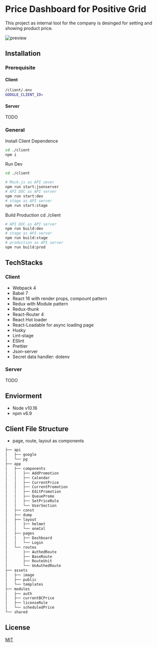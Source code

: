 # Price Dashboard for Positive Grid

This project as internal tool for the company is desinged for setting and showing product price.

![preview](https://i.imgur.com/GQTiwCh.png)

## Installation

### Prerequisite

#### Client

```bash
/client/.env
GOOGLE_CLIENT_ID=

```

#### Server

TODO

### General

Install Client Dependence

```bash
cd ./client
npm i
```

Run Dev

```bash
cd ./client

# Mock.js as API sever
npm run start:jsonserver
# API DOC as API server
npm run start:dev
# stage as API server
npm run start:stage

```

Build Production
cd ./client

```bash
# API DOC as API server
npm run build:dev
# stage as API server
npm run build:stage
# production as API server
npm run build:prod
```

## TechStacks

### Client

- Webpack 4
- Babel 7
- React 16 with render props, compount pattern
- Redux with Module pattern
- Redux-thunk
- React-Router 4
- React Hot loader
- React-Loadable for async loading page
- Husky
- Lint-stage
- ESlint
- Prettier
- Json-server
- Secret data handler: dotenv

### Server

TODO

## Enviorment

- Node v10.16
- npm v6.9

## Client File Structure

- page, route, layout as components

```bash
├── api
│   ├── google
│   └── pg
├── app
│   ├── components
│   │   ├── AddPromotion
│   │   ├── Calendar
│   │   ├── CurrentPrice
│   │   ├── CurrentPromotion
│   │   ├── EditPromotion
│   │   ├── QueuePromo
│   │   ├── SetPriceRule
│   │   └── UserSection
│   ├── const
│   ├── dump
│   ├── layout
│   │   ├── helmet
│   │   └── oneCol
│   ├── pages
│   │   ├── Dashboard
│   │   └── Login
│   └── routes
│       ├── AuthedRoute
│       ├── BaseRoute
│       ├── RouteUnit
│       └── UnAuthedRoute
├── assets
│   ├── image
│   ├── public
│   └── templates
├── modules
│   ├── auth
│   ├── currentBCPrice
│   ├── licenseRule
│   └── scheduledPrice
└── shared

```

## License

[MIT](https://choosealicense.com/licenses/mit/)
